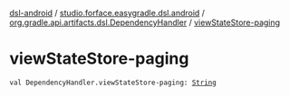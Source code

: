 [dsl-android](../../index.md) / [studio.forface.easygradle.dsl.android](../index.md) / [org.gradle.api.artifacts.dsl.DependencyHandler](index.md) / [viewStateStore-paging](./view-state-store-paging.md)

# viewStateStore-paging

`val DependencyHandler.viewStateStore-paging: `[`String`](https://kotlinlang.org/api/latest/jvm/stdlib/kotlin/-string/index.html)